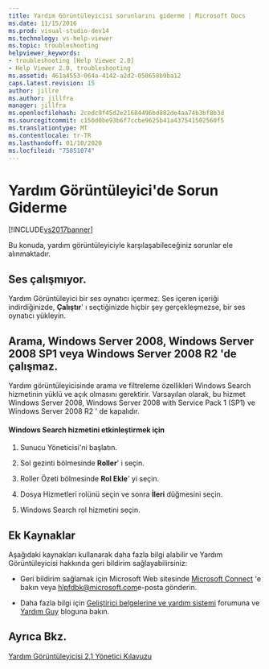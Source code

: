 ```yaml
---
title: Yardım Görüntüleyicisi sorunlarını giderme | Microsoft Docs
ms.date: 11/15/2016
ms.prod: visual-studio-dev14
ms.technology: vs-help-viewer
ms.topic: troubleshooting
helpviewer_keywords:
- troubleshooting [Help Viewer 2.0]
- Help Viewer 2.0, troubleshooting
ms.assetid: 461a4553-064a-4142-a2d2-058658b9ba12
caps.latest.revision: 15
author: jillre
ms.author: jillfra
manager: jillfra
ms.openlocfilehash: 2cedc9f45d2e21684496bd882de4aa74b3bf8b3d
ms.sourcegitcommit: c150d0be93b6f7ccbe9625b41a437541502560f5
ms.translationtype: MT
ms.contentlocale: tr-TR
ms.lasthandoff: 01/10/2020
ms.locfileid: "75851074"
---
```

# <a name="troubleshooting-the-help-viewer"></a>Yardım Görüntüleyici'de Sorun Giderme
[!INCLUDE[vs2017banner](../includes/vs2017banner.md)]

Bu konuda, yardım görüntüleyiciyle karşılaşabileceğiniz sorunlar ele alınmaktadır.

## <a name="audio-doesnt-work"></a>Ses çalışmıyor.
 Yardım Görüntüleyici bir ses oynatıcı içermez. Ses içeren içeriği indirdiğinizde, **Çalıştır**' ı seçtiğinizde hiçbir şey gerçekleşmezse, bir ses oynatıcı yükleyin.

## <a name="search-doesnt-work-in-windows-server-2008-windows-server-2008-with-sp1-or-windows-server-2008-r2"></a>Arama, Windows Server 2008, Windows Server 2008 SP1 veya Windows Server 2008 R2 'de çalışmaz.
 Yardım görüntüleyicisinde arama ve filtreleme özellikleri Windows Search hizmetinin yüklü ve açık olmasını gerektirir. Varsayılan olarak, bu hizmet Windows Server 2008, Windows Server 2008 with Service Pack 1 (SP1) ve Windows Server 2008 R2 ' de kapalıdır.

#### <a name="to-activate-windows-search-service"></a>Windows Search hizmetini etkinleştirmek için

1. Sunucu Yöneticisi'ni başlatın.

2. Sol gezinti bölmesinde **Roller**' i seçin.

3. Roller Özeti bölmesinde **Rol Ekle**' yi seçin.

4. Dosya Hizmetleri rolünü seçin ve sonra **İleri** düğmesini seçin.

5. Windows Search rol hizmetini seçin.

## <a name="additional-resources"></a>Ek Kaynaklar
 Aşağıdaki kaynakları kullanarak daha fazla bilgi alabilir ve Yardım Görüntüleyicisi hakkında geri bildirim sağlayabilirsiniz:

- Geri bildirim sağlamak için Microsoft Web sitesinde [Microsoft Connect](https://connect.microsoft.com/) 'e bakın veya [hlpfdbk@microsoft.com](mailto:hlpfdbk@microsoft.com)e-posta gönderin.

- Daha fazla bilgi için [Geliştirici belgelerine ve yardım sistemi](https://social.msdn.microsoft.com/Forums/en-US/devdocs/threads) forumuna ve [Yardım Guy](https://blogs.msdn.com/b/thehelpguy/) bloguna bakın.

## <a name="see-also"></a>Ayrıca Bkz.
 [Yardım Görüntüleyicisi 2,1 Yönetici Kılavuzu](https://msdn.microsoft.com/library/hh492077(VS.110).aspx)
